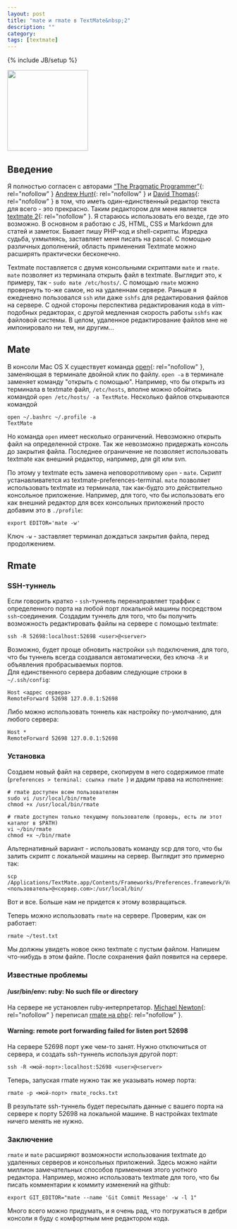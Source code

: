 ```yaml
---
layout: post
title: "mate и rmate в TextMate&nbsp;2"
description: ""
category: 
tags: [textmate]
---
```

{% include JB/setup %}

<img src="http://31808.selcdn.ru/it-prm/pics/TextMate2.png" width="183px" class="img-center" /> 
 
## Введение
Я полностью согласен с авторами [“The Pragmatic Programmer”](http://www.amazon.com/The-Pragmatic-Programmer-Journeyman-Master/dp/020161622X){: rel="nofollow" } [Andrew Hunt](http://andy.pragprog.com/){: rel="nofollow" } и [David Thomas](http://pragdave.pragprog.com/){: rel="nofollow" } в том, что иметь один-единственный редактор текста для всего - это прекрасно. Таким редактором для меня является [textmate 2](http://blog.macromates.com/2011/textmate-2-0-alpha/ "TextMate Blog &raquo; TextMate 2.0 Alpha"){: rel="nofollow" }. Я стараюсь использовать его везде, где это возможно. В основном я работаю с JS, HTML, CSS и Markdown для статей и заметок. Бывает пишу PHP-код и shell-скрипты. Изредка судьба, ухмыляясь, заставляет меня писать на pascal. С помощью различных дополнений, область применения Textmate можно расширять практически бесконечно.

Textmate поставляется с двумя консольными скриптами `mate` и `rmate`. `mate` позволяет из терминала открыть файл в textmate. Выглядит это, к примеру, так - `sudo mate /etc/hosts/`. С помощью `rmate` можно провернуть то-же самое, но на удаленнам сервере. Раньше я ежедневно пользовался `ssh` или даже `sshfs` для редактирования файлов на сервере. С одной стороны перспектива редактирования кода в *vim*-подобных редакторах, с другой медленная скорость работы `sshfs` как файловой системы. В целом, удаленное редактирование файлов мне не импонировало ни тем, ни другим...

## Mate

В консоли Mac OS X существует команда [open](https://developer.apple.com/library/mac/#documentation/Darwin/Reference/ManPages/man1/open.1.html "open(1) Mac OS X Manual Page"){: rel="nofollow" }, заменяющая в терминале двойной клик по файлу. `open -a` в терминале заменяет команду "открыть с помощью". Например, что бы открыть из терминала в textmate файл, 
`/etc/hosts`, вполне можно обойтись командой `open /etc/hosts/ -a TextMate`. Несколько файлов открываются командой  <pre><code>open ~/.bashrc ~/.profile -a TextMate</code></pre>

Но команда `open` имеет несколько ограничений. Невозможно открыть файл на определенной строке. Так же невозможно придержать консоль до закрытия файла. Последнее ограничение не позволяет использовать textmate как внешний редактор, например, для git или svn. 

По этому у textmate есть замена неповоротливому `open` - `mate`. Скрипт устанавливатется из textmate-preferences-terminal. `mate` позволяет использовать textmate из терминала, так как-будто это действительно консольное приложение. Например, для того, что бы использовать его как внешний редактор для всех консольных приложений просто добавим это в `./profile`:  
<pre><code>export EDITOR='mate -w'</code></pre>
	
Ключ `-w` - заставляет терминал дождаться закрытия файла, перед продолжением.

## Rmate
### SSH-туннель ###
Если говорить кратко - `ssh`-туннель перенаправляет траффик с определенного порта на любой порт локальной машины посредством `ssh`-соединения. Создадим туннель для того, что бы получить возможность редактировать файлы на сервере с помощью textmate:  
<pre><code>ssh -R 52698:localhost:52698 &lt;user&gt;@&lt;server&gt;</code></pre>
	
Возможно, будет проще обновить настройки `ssh` подключения, для того, что бы туннель всегда создавался автоматически, без ключа `-R` и объявления пробрасываемых портов.  
Для единственного сервера добавим следующие строки в `~/.ssh/config`:  
<pre><code>Host &lt;адрес сервера&gt;
RemoteForward 52698 127.0.0.1:52698</code></pre>

Либо можно использовать тоннель как настройку по-умолчанию, для любого сервера:  
<pre><code>Host *
RemoteForward 52698 127.0.0.1:52698</code></pre>
	

### Установка ###
Создаем новый файл на сервере, скопируем в него содержимое rmate (`preferences > terminal: ссылка rmate `) и дадим права на исполнение:
<pre><code class="bash"># rmate доступен всем пользователям
sudo vi /usr/local/bin/rmate
chmod +x /usr/local/bin/rmate
</code></pre>
<pre><code class="bash"># rmate доступен только текущему пользователю (проверь, есть ли этот каталог в $PATH)
vi ~/bin/rmate
chmod +x ~/bin/rmate
</code></pre>	
	
Альтернативный вариант - использовать команду scp для того, что бы залить скрипт с локальной машины на сервер. Выглядит это примерно так: 
<pre><code>scp /Applications/TextMate.app/Contents/Frameworks/Preferences.framework/Versions/A/Resources/rmate &lt;пользователь&gt;@&lt;сервер.com&gt;:/usr/local/bin/</code></pre>

Вот и все. Больше нам не придется к этому возвращаться.  

Теперь можно использовать `rmate` на сервере. Проверим, как он работает:  
<pre><code class="bash">rmate ~/test.txt</code></pre>
	
Мы должны увидеть новое окно textmate с пустым файлом. Напишем что-нибудь в этом файле. После сохранения файл появится на сервере.

### Известные проблемы ###

#### /usr/bin/env: ruby: No such file or directory ####
На сервере не установлен ruby-интерпретатор. [Michael Newton](http://mike.eire.ca/){: rel="nofollow" } переписал [rmate на php](http://pastebin.com/GcSXtTW2){: rel="nofollow" }. 

#### Warning: remote port forwarding failed for listen port 52698 ####
На сервере 52698 порт уже чем-то занят. Нужно отключиться от сервера, и создать ssh-туннель используя другой порт:  
<pre><code>ssh -R &lt;мой-порт&gt;:localhost:52698 &lt;user&gt;@&lt;server&gt;</code></pre>

Теперь, запуская rmate нужно так же указывать номер порта:  
<pre><code>rmate -p &lt;мой-порт&gt; rmate_rocks.txt</code></pre>

В результате ssh-туннель будет пересылать данные с вашего порта на сервере к порту 52698 на локальной машине. В настройках textmate ничего менять не нужно.

### Заключение ###
`rmate` и `mate` расширяют возможности использования textmate до удаленных серверов и консольных приложений. Здесь можно найти миллион замечательных способов применения этого уютного редактора. Например, можно использовать textmate для того, что бы писать комментарии к коммиту изменений на github:  
<pre><code>export GIT_EDITOR="mate --name 'Git Commit Message' -w -l 1"</code></pre>

Много всего можно придумать, и я очень рад, что погружаться в дебри консоли я буду с комфортным мне редактором кода. 

